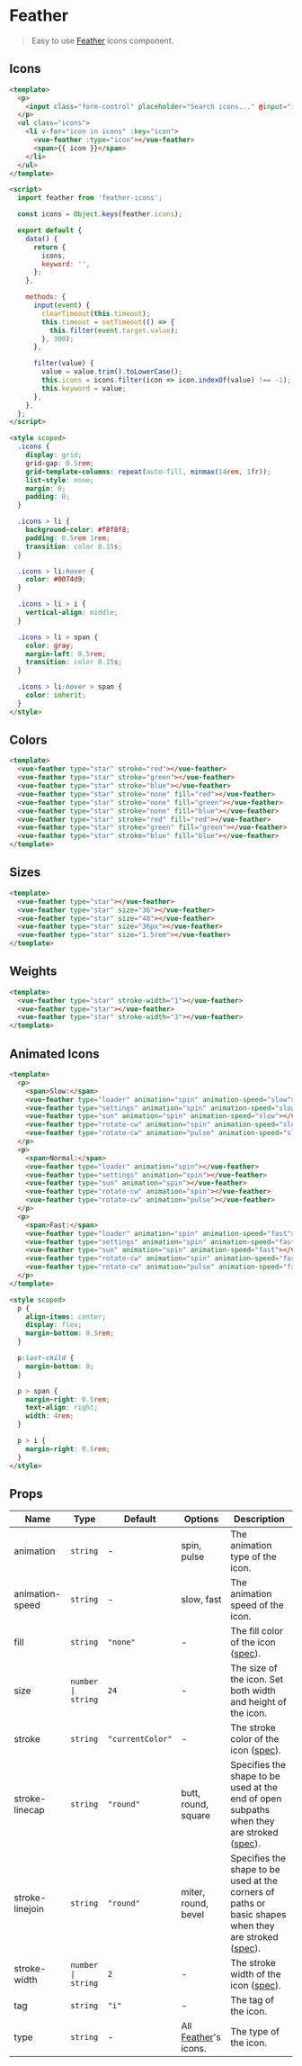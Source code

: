 # Feather

> Easy to use [Feather](https://feathericons.com/) icons component.

## Icons

```html
<template>
  <p>
    <input class="form-control" placeholder="Search icons..." @input="input" :value="keyword">
  </p>
  <ul class="icons">
    <li v-for="icon in icons" :key="icon">
      <vue-feather :type="icon"></vue-feather>
      <span>{{ icon }}</span>
    </li>
  </ul>
</template>

<script>
  import feather from 'feather-icons';

  const icons = Object.keys(feather.icons);

  export default {
    data() {
      return {
        icons,
        keyword: '',
      };
    },

    methods: {
      input(event) {
        clearTimeout(this.timeout);
        this.timeout = setTimeout(() => {
          this.filter(event.target.value);
        }, 300);
      },

      filter(value) {
        value = value.trim().toLowerCase();
        this.icons = icons.filter(icon => icon.indexOf(value) !== -1);
        this.keyword = value;
      },
    },
  };
</script>

<style scoped>
  .icons {
    display: grid;
    grid-gap: 0.5rem;
    grid-template-columns: repeat(auto-fill, minmax(14rem, 1fr));
    list-style: none;
    margin: 0;
    padding: 0;
  }

  .icons > li {
    background-color: #f8f8f8;
    padding: 0.5rem 1rem;
    transition: color 0.15s;
  }

  .icons > li:hover {
    color: #0074d9;
  }

  .icons > li > i {
    vertical-align: middle;
  }

  .icons > li > span {
    color: gray;
    margin-left: 0.5rem;
    transition: color 0.15s;
  }

  .icons > li:hover > span {
    color: inherit;
  }
</style>
```

## Colors

```html
<template>
  <vue-feather type="star" stroke="red"></vue-feather>
  <vue-feather type="star" stroke="green"></vue-feather>
  <vue-feather type="star" stroke="blue"></vue-feather>
  <vue-feather type="star" stroke="none" fill="red"></vue-feather>
  <vue-feather type="star" stroke="none" fill="green"></vue-feather>
  <vue-feather type="star" stroke="none" fill="blue"></vue-feather>
  <vue-feather type="star" stroke="red" fill="red"></vue-feather>
  <vue-feather type="star" stroke="green" fill="green"></vue-feather>
  <vue-feather type="star" stroke="blue" fill="blue"></vue-feather>
</template>
```

## Sizes

```html
<template>
  <vue-feather type="star"></vue-feather>
  <vue-feather type="star" size="36"></vue-feather>
  <vue-feather type="star" size="48"></vue-feather>
  <vue-feather type="star" size="36px"></vue-feather>
  <vue-feather type="star" size="1.5rem"></vue-feather>
</template>
```

## Weights

```html
<template>
  <vue-feather type="star" stroke-width="1"></vue-feather>
  <vue-feather type="star"></vue-feather>
  <vue-feather type="star" stroke-width="3"></vue-feather>
</template>
```

## Animated Icons

```html
<template>
  <p>
    <span>Slow:</span>
    <vue-feather type="loader" animation="spin" animation-speed="slow"></vue-feather>
    <vue-feather type="settings" animation="spin" animation-speed="slow"></vue-feather>
    <vue-feather type="sun" animation="spin" animation-speed="slow"></vue-feather>
    <vue-feather type="rotate-cw" animation="spin" animation-speed="slow"></vue-feather>
    <vue-feather type="rotate-cw" animation="pulse" animation-speed="slow"></vue-feather>
  </p>
  <p>
    <span>Normal:</span>
    <vue-feather type="loader" animation="spin"></vue-feather>
    <vue-feather type="settings" animation="spin"></vue-feather>
    <vue-feather type="sun" animation="spin"></vue-feather>
    <vue-feather type="rotate-cw" animation="spin"></vue-feather>
    <vue-feather type="rotate-cw" animation="pulse"></vue-feather>
  </p>
  <p>
    <span>Fast:</span>
    <vue-feather type="loader" animation="spin" animation-speed="fast"></vue-feather>
    <vue-feather type="settings" animation="spin" animation-speed="fast"></vue-feather>
    <vue-feather type="sun" animation="spin" animation-speed="fast"></vue-feather>
    <vue-feather type="rotate-cw" animation="spin" animation-speed="fast"></vue-feather>
    <vue-feather type="rotate-cw" animation="pulse" animation-speed="fast"></vue-feather>
  </p>
</template>

<style scoped>
  p {
    align-items: center;
    display: flex;
    margin-bottom: 0.5rem;
  }

  p:last-child {
    margin-bottom: 0;
  }

  p > span {
    margin-right: 0.5rem;
    text-align: right;
    width: 4rem;
  }

  p > i {
    margin-right: 0.5rem;
  }
</style>
```

## Props

| Name | Type | Default | Options | Description |
| --- | --- | --- | --- | --- |
| animation | `string` | - | spin, pulse | The animation type of the icon. |
| animation-speed | `string` | - | slow, fast | The animation speed of the icon. |
| fill | `string` | `"none"` | - | The fill color of the icon ([spec](https://developer.mozilla.org/en-US/docs/Web/SVG/Attribute/fill)). |
| size | `number \| string` | `24` | - | The size of the icon. Set both width and height of the icon. |
| stroke | `string` | `"currentColor"` | - | The stroke color of the icon ([spec](https://developer.mozilla.org/en-US/docs/Web/SVG/Attribute/stroke)). |
| stroke-linecap | `string` | `"round"` | butt, round, square | Specifies the shape to be used at the end of open subpaths when they are stroked ([spec](https://developer.mozilla.org/en-US/docs/Web/SVG/Attribute/stroke-linecap)). |
| stroke-linejoin | `string` | `"round"` | miter, round, bevel | Specifies the shape to be used at the corners of paths or basic shapes when they are stroked ([spec](https://developer.mozilla.org/en-US/docs/Web/SVG/Attribute/stroke-linejoin)). |
| stroke-width | `number \| string` | `2` | - | The stroke width of the icon ([spec](https://developer.mozilla.org/en-US/docs/Web/SVG/Attribute/stroke-width)). |
| tag | `string` | `"i"` | - | The tag of the icon. |
| type | `string` | - | All [Feather](https://feathericons.com/)'s icons. | The type of the icon. |
